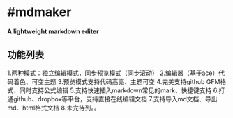 #mdmaker
========
**A lightweight markdown editer**

## 功能列表

1.两种模式：独立编辑模式，同步预览模式（同步滚动）
2.编辑器（基于ace）代码着色、可变主题
3.预览模式支持代码高亮、主题可变
4.完美支持github GFM格式、同时支持公式编辑
5.支持快速插入markdown常见的mark、快捷键支持
6.打通github、dropbox等平台，支持直接在线编辑文档
7.支持导入md文档、导出md、html格式文档
8.未完待列。。
